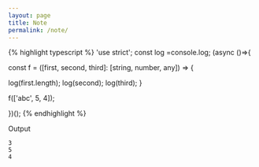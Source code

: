 ```yaml
---
layout: page
title: Note
permalink: /note/
---
```


{% highlight typescript %}
'use strict'; const log =console.log; (async ()=>{

const f =
  ([first, second, third]:
     [string, number, any]) => {
    
  log(first.length);
  log(second);
  log(third);
}

f(['abc', 5, 4]);

})();
{% endhighlight %}

Output

```
3
5
4
```

